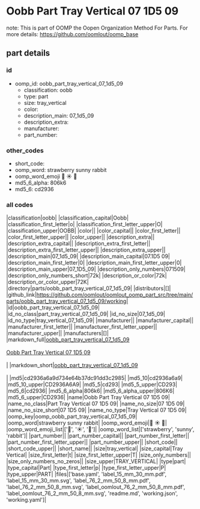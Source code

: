 # Oobb Part Tray Vertical 07 1D5 09  

note: This is part of OOMP the Oopen Organization Method For Parts. For more details: https://github.com/oomlout/oomp_base

##  part details





### id
* oomp_id: oobb_part_tray_vertical_07_1d5_09
  * classification: oobb
  * type: part
  * size: tray_vertical
  * color: 
  * description_main: 07_1d5_09
  * description_extra: 
  * manufacturer: 
  * part_number: 

### other_codes
* short_code: 
* oomp_word: strawberry sunny rabbit
* oomp_word_emoji :strawberry: :sunny: :rabbit:
* md5_6_alpha: 806k6
* md5_6: cd2936

### all codes 
|classification|oobb|
|classification_capital|Oobb|
|classification_first_letter|o|
|classification_first_letter_upper|O|
|classification_upper|OOBB|
|color||
|color_capital||
|color_first_letter||
|color_first_letter_upper||
|color_upper||
|description_extra||
|description_extra_capital||
|description_extra_first_letter||
|description_extra_first_letter_upper||
|description_extra_upper||
|description_main|07_1d5_09|
|description_main_capital|07.1D5 09|
|description_main_first_letter|0|
|description_main_first_letter_upper|0|
|description_main_upper|07_1D5_09|
|description_only_numbers|071509|
|description_only_numbers_short|72k|
|description_or_color|72k|
|description_or_color_upper|72K|
|directory|parts/oobb_part_tray_vertical_07_1d5_09|
|distributors|[]|
|github_link|https://github.com/oomlout/oomlout_oomp_part_src/tree/main/parts/oobb_part_tray_vertical_07_1d5_09/working|
|id|oobb_part_tray_vertical_07_1d5_09|
|id_no_class|part_tray_vertical_07_1d5_09|
|id_no_size|07_1d5_09|
|id_no_type|tray_vertical_07_1d5_09|
|manufacturer||
|manufacturer_capital||
|manufacturer_first_letter||
|manufacturer_first_letter_upper||
|manufacturer_upper||
|manufacturers|[]|
|markdown_full|[oobb_part_tray_vertical_07_1d5_09](https://github.com/oomlout/oomlout_oomp_part_src/tree/main/parts/oobb_part_tray_vertical_07_1d5_09/working)<br>[](https://github.com/oomlout/oomlout_oomp_part_src/tree/main/parts/oobb_part_tray_vertical_07_1d5_09/working)<br>[Oobb Part Tray Vertical 07 1D5 09](https://github.com/oomlout/oomlout_oomp_part_src/tree/main/parts/oobb_part_tray_vertical_07_1d5_09/working)<br><br>|
|markdown_short|[oobb_part_tray_vertical_07_1d5_09](https://github.com/oomlout/oomlout_oomp_part_src/tree/main/parts/oobb_part_tray_vertical_07_1d5_09/working)<br><br>|
|md5|cd2936a6a9d734e64b37dc91dd3c2985|
|md5_10|cd2936a6a9|
|md5_10_upper|CD2936A6A9|
|md5_5|cd293|
|md5_5_upper|CD293|
|md5_6|cd2936|
|md5_6_alpha|806k6|
|md5_6_alpha_upper|806K6|
|md5_6_upper|CD2936|
|name|Oobb Part Tray Vertical 07 1D5 09|
|name_no_class|Part Tray Vertical 07 1D5 09|
|name_no_size|07 1D5 09|
|name_no_size_short|07 1D5 09|
|name_no_type|Tray Vertical 07 1D5 09|
|oomp_key|oomp_oobb_part_tray_vertical_07_1d5_09|
|oomp_word|strawberry sunny rabbit|
|oomp_word_emoji|:strawberry: :sunny: :rabbit:|
|oomp_word_emoji_list|[':strawberry:', ':sunny:', ':rabbit:']|
|oomp_word_list|['strawberry', 'sunny', 'rabbit']|
|part_number||
|part_number_capital||
|part_number_first_letter||
|part_number_first_letter_upper||
|part_number_upper||
|short_code||
|short_code_upper||
|short_name||
|size|tray_vertical|
|size_capital|Tray Vertical|
|size_first_letter|t|
|size_first_letter_upper|T|
|size_only_numbers||
|size_only_numbers_no_zeros||
|size_upper|TRAY_VERTICAL|
|type|part|
|type_capital|Part|
|type_first_letter|p|
|type_first_letter_upper|P|
|type_upper|PART|
|files|['base.yaml', 'label_15_mm_30_mm.pdf', 'label_15_mm_30_mm.svg', 'label_76_2_mm_50_8_mm.pdf', 'label_76_2_mm_50_8_mm.svg', 'label_oomlout_76_2_mm_50_8_mm.pdf', 'label_oomlout_76_2_mm_50_8_mm.svg', 'readme.md', 'working.json', 'working.yaml']|
